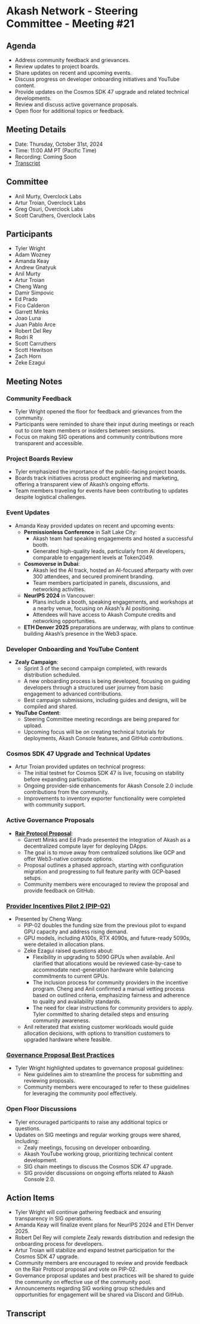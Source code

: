 # Akash Network - Steering Committee - Meeting #21

## Agenda
- Address community feedback and grievances.
- Review updates to project boards.
- Share updates on recent and upcoming events.
- Discuss progress on developer onboarding initiatives and YouTube content.
- Provide updates on the Cosmos SDK 47 upgrade and related technical developments.
- Review and discuss active governance proposals.
- Open floor for additional topics or feedback.

## Meeting Details

- Date: Thursday, October 31st, 2024
- Time: 11:00 AM PT (Pacific Time)
- Recording: Coming Soon
- [Transcript](#transcript)

## Committee

- Anil Murty, Overclock Labs
- Artur Troian, Overclock Labs
- Greg Osuri, Overclock Labs
- Scott Caruthers, Overclock Labs

## Participants
- Tyler Wright
- Adam Wozney
- Amanda Keay
- Andrew Gnatyuk
- Anil Murty
- Artur Troian
- Cheng Wang
- Damir Simpovic
- Ed Prado
- Fico Calderon
- Garrett Minks
- Joao Luna
- Juan Pablo Arce
- Robert Del Rey
- Rodri R
- Scott Carruthers
- Scott Hewitson
- Zach Horn
- Zeke Ezagui

## Meeting Notes

### Community Feedback
- Tyler Wright opened the floor for feedback and grievances from the community.
- Participants were reminded to share their input during meetings or reach out to core team members or insiders between sessions.
- Focus on making SIG operations and community contributions more transparent and accessible.

### Project Boards Review
- Tyler emphasized the importance of the public-facing project boards.
- Boards track initiatives across product engineering and marketing, offering a transparent view of Akash’s ongoing efforts.
- Team members traveling for events have been contributing to updates despite logistical challenges.

### Event Updates
- Amanda Keay provided updates on recent and upcoming events:
  - **Permissionless Conference** in Salt Lake City:
    - Akash team had speaking engagements and hosted a successful booth.
    - Generated high-quality leads, particularly from AI developers, comparable to engagement levels at Token2049.
  - **Cosmoverse in Dubai**:
    - Akash led the AI track, hosted an AI-focused afterparty with over 300 attendees, and secured prominent branding.
    - Team members participated in panels, discussions, and networking activities.
  - **NeurIPS 2024** in Vancouver:
    - Plans include a booth, speaking engagements, and workshops at a nearby venue, focusing on Akash's AI positioning.
    - Attendees will have access to Akash Compute credits and networking opportunities.
  - **ETH Denver 2025** preparations are underway, with plans to continue building Akash’s presence in the Web3 space.

### Developer Onboarding and YouTube Content
- **Zealy Campaign**:
  - Sprint 3 of the second campaign completed, with rewards distribution scheduled.
  - A new onboarding process is being developed, focusing on guiding developers through a structured user journey from basic engagement to advanced contributions.
  - Best campaign submissions, including guides and designs, will be compiled and shared.
- **YouTube Content**:
  - Steering Committee meeting recordings are being prepared for upload.
  - Upcoming focus will be on creating technical tutorials for deployments, Akash Console features, and GitHub contributions.

### Cosmos SDK 47 Upgrade and Technical Updates
- Artur Troian provided updates on technical progress:
  - The initial testnet for Cosmos SDK 47 is live, focusing on stability before expanding participation.
  - Ongoing provider-side enhancements for Akash Console 2.0 include contributions from the community.
  - Improvements to inventory exporter functionality were completed with community support.

### Active Governance Proposals
- **[Rair Protocol Proposal](https://github.com/orgs/akash-network/discussions/709)**:
  - Garrett Minks and Ed Prado presented the integration of Akash as a decentralized compute layer for deploying DApps.
  - The goal is to move away from centralized solutions like GCP and offer Web3-native compute options.
  - Proposal outlines a phased approach, starting with configuration migration and progressing to full feature parity with GCP-based setups.
  - Community members were encouraged to review the proposal and provide feedback on GitHub.
### **[Provider Incentives Pilot 2 (PIP-02)](https://github.com/orgs/akash-network/discussions/696)**
- Presented by Cheng Wang:
  - PIP-02 doubles the funding size from the previous pilot to expand GPU capacity and address rising demand.
  - GPU models, including A100s, RTX 4090s, and future-ready 5090s, were detailed in allocation plans.
  - Zeke Ezagui raised questions about:
    - Flexibility in upgrading to 5090 GPUs when available. Anil clarified that allocations would be reviewed case-by-case to accommodate next-generation hardware while balancing commitments to current GPUs.
    - The inclusion process for community providers in the incentive program. Cheng and Anil confirmed a manual vetting process based on outlined criteria, emphasizing fairness and adherence to quality and availability standards.
    - The need for clear instructions for community providers to apply. Tyler committed to sharing detailed steps and ensuring community awareness.
  - Anil reiterated that existing customer workloads would guide allocation decisions, with options to transition customers to upgraded hardware where feasible.

### [Governance Proposal Best Practices](https://github.com/orgs/akash-network/discussions/170)
- Tyler Wright highlighted updates to governance proposal guidelines:
  - New guidelines aim to streamline the process for submitting and reviewing proposals.
  - Community members were encouraged to refer to these guidelines for leveraging the community pool effectively.

### Open Floor Discussions
- Tyler encouraged participants to raise any additional topics or questions.
- Updates on SIG meetings and regular working groups were shared, including:
  - Zealy meetings, focusing on developer onboarding.
  - Akash YouTube working group, prioritizing technical content development.
  - SIG chain meetings to discuss the Cosmos SDK 47 upgrade.
  - SIG provider discussions on ongoing efforts related to Akash Console 2.0.

## Action Items
- Tyler Wright will continue gathering feedback and ensuring transparency in SIG operations.
- Amanda Keay will finalize event plans for NeurIPS 2024 and ETH Denver 2025.
- Robert Del Rey will complete Zealy rewards distribution and redesign the onboarding process for developers.
- Artur Troian will stabilize and expand testnet participation for the Cosmos SDK 47 upgrade.
- Community members are encouraged to review and provide feedback on the Rair Protocol proposal and vote on PIP-02.
- Governance proposal updates and best practices will be shared to guide the community on effective use of the community pool.
- Announcements regarding SIG working group schedules and opportunities for engagement will be shared via Discord and GitHub. 

## Transcript
